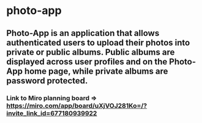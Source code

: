 # photo-app

## Photo-App is an application that allows authenticated users to upload their photos into private or public albums. Public albums are displayed across user profiles and on the Photo-App home page, while private albums are password protected.

### Link to Miro planning board => https://miro.com/app/board/uXjVOJ281Ko=/?invite_link_id=677180939922
